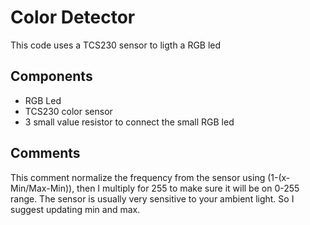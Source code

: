 # Color Detector
This code uses a TCS230 sensor to ligth a RGB led
## Components
- RGB Led
- TCS230 color sensor
- 3 small value resistor to connect the small RGB led
## Comments
This comment normalize the frequency from the sensor using (1-(x-Min/Max-Min)), then I multiply for 255 to make sure it will be on 0-255 range. The sensor is usually very sensitive to your ambient light. So I suggest updating min and max.
